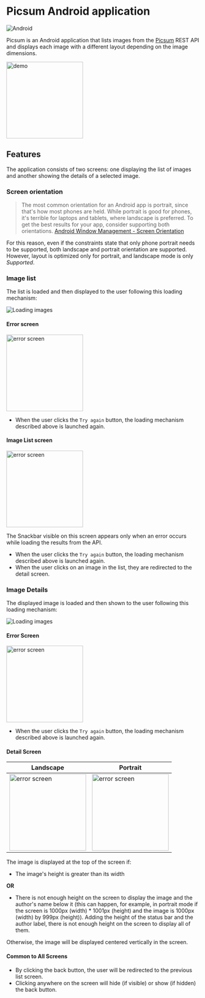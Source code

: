 # Picsum Android application

![Android](https://github.com/gahfy/picsum/actions/workflows/android.yml/badge.svg)

Picsum is an Android application that lists images from the
[Picsum](https://picsum.photos/) REST API and displays each image with a
different layout depending on the image dimensions.

<img src="doc/img/demo_app.gif" alt="demo" width="200"/>

## Features

The application consists of two screens: one displaying the list of images and
another showing the details of a selected image.

### Screen orientation

> The most common orientation for an Android app is portrait, since that's how
most phones are held. While portrait is good for phones, it's terrible for
laptops and tablets, where landscape is preferred. To get the best results for
your app, consider supporting both orientations.
[Android Window Management - Screen Orientation](https://developer.android.com/topic/arc/window-management#screen_orientation)

For this reason, even if the constraints state that only phone portrait needs
to be supported, both landscape and portrait orientation are supported. However,
layout is optimized only for portrait, and landscape mode is only _Supported_.

### Image list

The list is loaded and then displayed to the user following this loading
mechanism:

![Loading images](doc/img/image_list_feature_diagram.svg)

#### Error screen

<img src="doc/img/image_list_error_screen.png" alt="error screen" width="200"/>

* When the user clicks the `Try again` button, the loading mechanism described
above is launched again.

#### Image List screen

<img src="doc/img/image_list_success_screen.png" alt="error screen" width="200"/>

The Snackbar visible on this screen appears only when an error occurs while
loading the results from the API.

* When the user clicks the `Try again` button, the loading mechanism described
above is launched again.
* When the user clicks on an image in the list, they are redirected to the
detail screen.

### Image Details

The displayed image is loaded and then shown to the user following this loading
mechanism:

![Loading images](doc/img/loadiing_image_feature_diagram.svg)

#### Error Screen

<img src="doc/img/loading_image_failed.png" alt="error screen" width="200"/>

* When the user clicks the `Try again` button, the loading mechanism described
above is launched again.

#### Detail Screen

| Landscape | Portrait |
| --------- | -------- |
| <img src="doc/img/loading_image_success_landscape.png" alt="error screen" width="200"/> | <img src="doc/img/loading_image_success_portrait.png" alt="error screen" width="200"/> |

The image is displayed at the top of the screen if:

* The image's height is greater than its width

**OR**

* There is not enough height on the screen to display the image and the author's
name below it (this can happen, for example, in portrait mode if the screen is
1000px (width) * 1001px (height) and the image is 1000px (width) by 999px
(height)). Adding the height of the status bar and the author label, there is
not enough height on the screen to display all of them.

Otherwise, the image will be displayed centered vertically in the screen.

#### Common to All Screens

* By clicking the back button, the user will be redirected to the previous
list screen.
* Clicking anywhere on the screen will hide (if visible) or show (if hidden) the
back button.